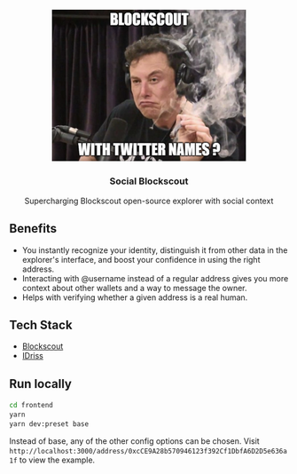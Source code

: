<br/>
<div align="center">
  <a>
    <img src="logo.PNG" width="350">
  </a>
  <h3 align="center">Social Blockscout</h3>
  <p align="center">
Supercharging Blockscout open-source explorer with social context
  </p>
</div>

## Benefits

- You instantly recognize your identity, distinguish it from other data in the explorer's interface, and boost your confidence in using the right address.
- Interacting with @username instead of a regular address gives you more context about other wallets and a way to message the owner.
- Helps with verifying whether a given address is a real human.

## Tech Stack

- [Blockscout](https://www.blockscout.com/)
- [IDriss](https://github.com/idriss-crypto/ts-library)


## Run locally

```bash
cd frontend
yarn
yarn dev:preset base
```
Instead of base, any of the other config options can be chosen.
Visit `http://localhost:3000/address/0xcCE9A28b570946123f392Cf1DbfA6D2D5e636a1f` to view the example.